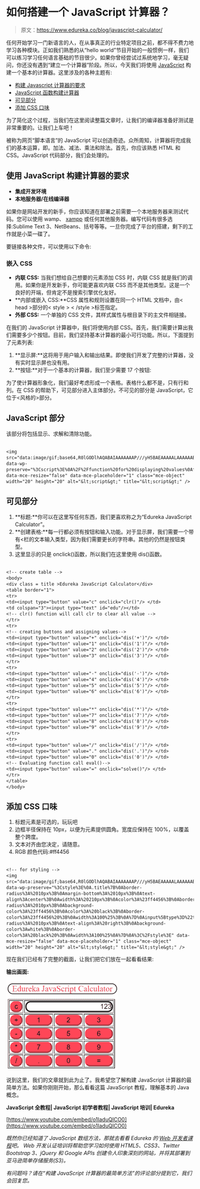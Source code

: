 # 如何搭建一个 JavaScript 计算器？

> 原文：<https://www.edureka.co/blog/javascript-calculator/>

任何开始学习一门新语言的人，在从事真正的行业特定项目之前，都不得不费力地学习各种模块。正如我们熟悉的从“hello world”节目开始的一般惯例一样，我们可以练习学习任何语言基础的节目很少。如果你曾经尝试过系统地学习，毫无疑问，你还没有遇到“建立一个计算器”阶段。所以，今天我们将使用 [JavaScript](https://www.edureka.co/javascript-jquery-training) 构建一个基本的计算器。这里涉及的各种主题有:

*   [构建 Javascript 计算器的要求](#requirements)
*   [JavaScript 函数构建计算器](#javascriptsection)
*   [可见部分](#visiblesection)
*   [添加 CSS 口味](#css)

为了简化这个过程，当我们在这里阅读整篇文章时，让我们的编译器准备好测试是非常重要的。让我们上车吧！

被称为网页“脚本语言”的 JavaScript 可以创造奇迹。众所周知，计算器将完成我们的基本运算，即。加法、减法、乘法和除法。首先，你应该熟悉 HTML 和 CSS。JavaScript 代码部分，我们会处理的。

## **使用 JavaScript 构建计算器的要求**

*   **集成开发环境**
*   **本地服务器/在线编译器**

如果你是网站开发的新手，你应该知道在部署之前需要一个本地服务器来测试代码。您可以使用 wamp、 [xampp](https://www.apachefriends.org/download.html) 或任何其他服务器。编写代码有很多选择:Sublime Text 3、NetBeans、括号等等。一旦你完成了平台的搭建，剩下的工作就是小菜一碟了。

要链接各种文件，可以使用以下命令:

### **嵌入 CSS**

*   **内联 CSS:** 当我们想给自己想要的元素添加 CSS 时，内联 CSS 就是我们的调用。如果你是开发新手，你可能更喜欢内联 CSS 而不是其他类型。这是一个良好的开端，但肯定不是搜索引擎优化友好。
*   **内部或嵌入 CSS:**CSS 属性和规则设置在同一个 HTML 文档中，由< head >部分的< style > < /style >标签指定。
*   **外部 CSS:** 一个单独的 CSS 文件，其样式属性与根目录下的主文件相链接。

在我们的 JavaScript 计算器中，我们将使用内部 CSS。首先，我们需要计算出我们需要多少个按钮。目前，我们坚持基本计算器的最小可行功能。所以，下面提到了元素列表:

1.  **显示屏:**这将用于用户输入和输出结果。即使我们开发了完整的计算器，没有实时显示屏也没有用。
2.  **按钮:**对于一个基本的计算器，我们至少需要 17 个按钮:

为了使计算器形象化，我们最好考虑形成一个表格。表格什么都不是，只有行和列。在 CSS 的帮助下，可见部分进入主体部分。不可见的部分是 JavaScript，它位于<风格的>部分。

## **JavaScript 部分**

该部分将包括显示、求解和清除功能。

```

<img src="data:image/gif;base64,R0lGODlhAQABAIAAAAAAAP///yH5BAEAAAAALAAAAAABAAEAAAIBRAA7" data-wp-preserve="%3Cscript%3E%0A%2F%2Ffunction%20for%20displaying%20values%0Afunction%20dis(val)%0A%7B%0Adocument.getElementById(%22edu%22).value%2B%3Dval%0A%26nbsp%3B%7D%0A%2F%2Ffunction%20for%20evaluation%0Afunction%20solve()%0A%7B%0Alet%20x%20%3D%20document.getElementById(%22edu%22).value%0Alet%20y%20%3D%20eval(x)%0Adocument.getElementById(%22edu%22).value%20%3D%20y%0A%7D%0A%2F%2Ffunction%20for%20clearing%20the%20display%0Afunction%20clr()%0A%7B%0Adocument.getElementById(%22edu%22).value%20%3D%20%22%22%0A%7D%0A%3C%2Fscript%3E" data-mce-resize="false" data-mce-placeholder="1" class="mce-object" width="20" height="20" alt="&lt;script&gt;" title="&lt;script&gt;" />

```

## **可见部分**

1.  **标题:**你可以在这里写任何东西，我们更喜欢称之为“Edureka JavaScript Calculator”。
2.  **创建表格:**每一行都必须有按钮和输入功能。对于显示屏，我们需要一个带有<栏的文本输入类型，因为我们需要更长的字符串。其他的仍然是按钮类型。
3.  这里显示的只是 onclick()函数，所以我们在这里使用 dis()函数。

```

<!-- create table -->
<body>
<div class = title >Edureka JavaScript Calculator</div>
<table border="1">
<tr>
<td><input type="button" value="c" onclick="clr()"/> </td>
<td colspan="3"><input type="text" id="edu"/></td>
<!-- clr() function will call clr to clear all value -->
</tr>
<tr>
<!-- creating buttons and assigning values-->
<td><input type="button" value="+" onclick="dis('+')"/> </td>
<td><input type="button" value="1" onclick="dis('1')"/> </td>
<td><input type="button" value="2" onclick="dis('2')"/> </td>
<td><input type="button" value="3" onclick="dis('3')"/> </td>
</tr>
<tr>
<td><input type="button" value="-" onclick="dis('-')"/> </td>
<td><input type="button" value="4" onclick="dis('4')"/> </td>
<td><input type="button" value="5" onclick="dis('5')"/> </td>
<td><input type="button" value="6" onclick="dis('6')"/> </td>
</tr>
<tr>
<td><input type="button" value="*" onclick="dis('*')"/> </td>
<td><input type="button" value="7" onclick="dis('7')"/> </td>
<td><input type="button" value="8" onclick="dis('8')"/> </td>
<td><input type="button" value="9" onclick="dis('9')"/> </td>
</tr>
<tr>
<td><input type="button" value="/" onclick="dis('/')"/> </td>
<td><input type="button" value="." onclick="dis('.')"/> </td>
<td><input type="button" value="0" onclick="dis('0')"/> </td>
<!-- Evaluating function call eval()-->
<td><input type="button" value="=" onclick="solve()"/> </td>
</tr>
</table>
</body>

```

## **添加 CSS 口味**

1.  标题元素是可选的，玩玩吧
2.  边框半径保持在 10px，以便为元素提供圆角。宽度应保持在 100%，以覆盖整个跨度。
3.  文本对齐由您决定，请随意。
4.  RGB 颜色代码:#ff4456

```

<!-- for styling -->
<img src="data:image/gif;base64,R0lGODlhAQABAIAAAAAAAP///yH5BAEAAAAALAAAAAABAAEAAAIBRAA7" data-wp-preserve="%3Cstyle%3E%0A.title%7B%0Aborder-radius%3A%2010px%3B%0Amargin-bottom%3A%2010px%3B%0Atext-align%3Acenter%3B%0Awidth%3A%20210px%3B%0Acolor%3A%23ff4456%3B%0Aborder%3A%20solid%20black%201px%3B%0A%7D%0Ainput%5Btype%3D%22button%22%5D%0A%7B%0Aborder-radius%3A%2010px%3B%0Abackground-color%3A%23ff4456%3B%0Acolor%3A%20black%3B%0Aborder-color%3A%23ff4456%20%3B%0Awidth%3A100%25%3B%0A%7D%0Ainput%5Btype%3D%22text%22%5D%0A%7B%0Aborder-radius%3A%2010px%3B%0Atext-align%3A%20right%3B%0Abackground-color%3Awhite%3B%0Aborder-color%3A%20black%20%3B%0Awidth%3A100%25%0A%7D%0A%3C%2Fstyle%3E" data-mce-resize="false" data-mce-placeholder="1" class="mce-object" width="20" height="20" alt="&lt;style&gt;" title="&lt;style&gt;" />

```

现在我们已经有了完整的截面，让我们把它们放在一起看看结果:

**输出画面:**

![JavaScript Calculator](img/8c079da76c36e579e2bba24484df14a8.png)

说到这里，我们的文章就到此为止了。我希望您了解构建 JavaScript 计算器的最简单方法。如果你刚刚开始，那么看看这篇 JavaScript 教程，理解基本的 Java 概念。

**JavaScript 全教程| JavaScript 初学者教程| JavaScript 培训| Edureka**

[https://www.youtube.com/embed/o1IaduQICO0](https://www.youtube.com/embed/o1IaduQICO0)

*既然你已经知道了 JavaScript 数组方法，那就去看看 Edureka 的 [Web 开发者课程](https://www.edureka.co/masters-program/full-stack-developer-training)吧。* *Web 开发认证培训将帮助您学习如何使用 HTML5、CSS3、Twitter Bootstrap 3、jQuery 和 Google APIs 创建令人印象深刻的网站，并将其部署到亚马逊简单存储服务(S3)。*

*有问题吗？请在“构建 JavaScript 计算器的最简单方法”的评论部分提到它，我们会回复您。*
